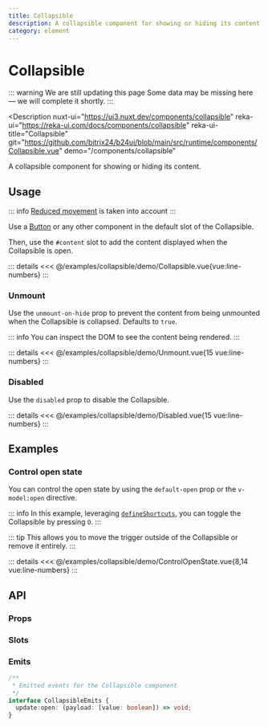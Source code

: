 ```yaml
---
title: Collapsible
description: A collapsible component for showing or hiding its content.
category: element
---
```

<script setup>
import CollapsibleExample from '/examples/collapsible/Collapsible.vue';
import UnmountExample from '/examples/collapsible/Unmount.vue';
import DisabledExample from '/examples/collapsible/Disabled.vue';
import ControlOpenStateExample from '/examples/collapsible/ControlOpenState.vue';
</script>
# Collapsible

::: warning We are still updating this page
Some data may be missing here — we will complete it shortly.
:::

<Description
  nuxt-ui="https://ui3.nuxt.dev/components/collapsible"
  reka-ui="https://reka-ui.com/docs/components/collapsible"
  reka-ui-title="Collapsible"
  git="https://github.com/bitrix24/b24ui/blob/main/src/runtime/components/Collapsible.vue"
  demo="/components/collapsible"
>
  A collapsible component for showing or hiding its content.
</Description>

## Usage

::: info
[Reduced movement](https://tailwindcss.com/docs/hover-focus-and-other-states#prefers-reduced-motion) is taken into account
:::

Use a [Button](/docs/components/button/) or any other component in the default slot of the Collapsible.

Then, use the `#content` slot to add the content displayed when the Collapsible is open.

<div class="lg:min-h-[160px]">
  <ClientOnly>
    <CollapsibleExample />
  </ClientOnly>
</div>

::: details
<<< @/examples/collapsible/demo/Collapsible.vue{vue:line-numbers}
:::

### Unmount

Use the `unmount-on-hide` prop to prevent the content from being unmounted when the Collapsible is collapsed. Defaults to `true`.

::: info
You can inspect the DOM to see the content being rendered.
:::

<div class="lg:min-h-[275px]">
  <ClientOnly>
    <UnmountExample />
  </ClientOnly>
</div>

::: details
<<< @/examples/collapsible/demo/Unmount.vue{15 vue:line-numbers}
:::

### Disabled

Use the `disabled` prop to disable the Collapsible.

<div class="lg:min-h-[275px]">
  <ClientOnly>
    <DisabledExample />
  </ClientOnly>
</div>

::: details
<<< @/examples/collapsible/demo/Disabled.vue{15 vue:line-numbers}
:::

## Examples

### Control open state

You can control the open state by using the `default-open` prop or the `v-model:open` directive.

::: info
In this example, leveraging [`defineShortcuts`](/docs/composables/define-shortcuts), you can toggle the Collapsible by pressing `O`.
:::

::: tip
This allows you to move the trigger outside of the Collapsible or remove it entirely.
:::

<div class="lg:min-h-[160px]">
  <ClientOnly>
    <ControlOpenStateExample />
  </ClientOnly>
</div>

::: details
<<< @/examples/collapsible/demo/ControlOpenState.vue{8,14 vue:line-numbers}
:::

## API

### Props

<ComponentProps component="Collapsible" />

### Slots

<ComponentSlots component="Collapsible" />

### Emits

```ts
/**
 * Emitted events for the Collapsible component
 */
interface CollapsibleEmits {
  update:open: (payload: [value: boolean]) => void;
}
```

